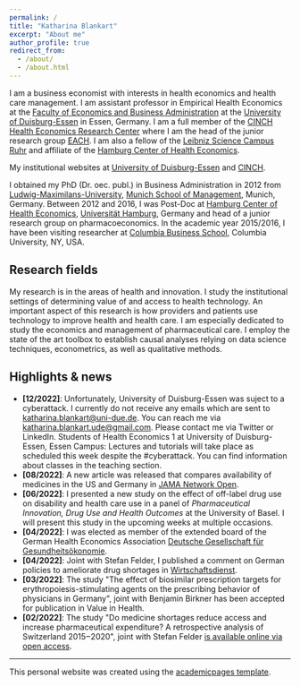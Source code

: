 ```yaml
---
permalink: /
title: "Katharina Blankart"
excerpt: "About me"
author_profile: true
redirect_from: 
  - /about/
  - /about.html
---
```




I am a business economist with interests in health economics and health care management. I am assistant professor in Empirical Health Economics at the [Faculty of Economics and Business Administration](https://www.wiwi.uni-due.de/en/homepage/) at the [University of Duisburg-Essen](https://www.uni-due.de/) in Essen, Germany. I am a full member of the [CINCH Health Economics Research Center](https://cinch.uni-due.de/) where I am the head of the junior research group [EACH](https://cinch.uni-due.de/research/junior-research-groups/each-empirical-analysis-of-competition-in-health-care-markets/). I am also a fellow of the [Leibniz Science Campus Ruhr](https://lscr.rwi-essen.de/en/) and affiliate of the [Hamburg Center of Health Economics](https://www.hche.uni-hamburg.de/ueberuns/personen/affiliates.html).

My institutional websites at [University of Duisburg-Essen](https://www.hcm.wiwi.uni-due.de/en/team/katharina-blankart/) and [CINCH](https://cinch.uni-due.de/team/full-members/jun-prof-dr-katharina-blankart-mbr/).

I obtained my PhD (Dr. oec. publ.) in Business Administration in 2012 from [Ludwig-Maximilans-University](https://www.en.uni-muenchen.de/index.html), [Munich School of Management](https://www.en.bwl.uni-muenchen.de/index.html), Munich, Germany. Between 2012 and 2016, I was Post-Doc at [Hamburg Center of Health Economics](https://lscr.rwi-essen.de/en/), [Universität Hamburg](https://www.uni-hamburg.de/en.html), Germany and head of a junior research group on pharmacoeconomics. In the academic year 2015/2016, I have been visiting researcher at [Columbia Business School](https://home.gsb.columbia.edu/), Columbia University, NY, USA.



Research fields
-------

My research is in the areas of health and innovation. I study the institutional settings of determining value of and access to health technology. An important aspect of this research is how providers and patients use technology to improve health and health care. I am especially dedicated to study the economics and management of pharmaceutical care. I employ the state of the art toolbox to establish causal analyses relying on data science techniques, econometrics, as well as qualitative methods.

Highlights & news
-------
- **[12/2022]**: Unfortunately, University of Duisburg-Essen was suject to a cyberattack. I currently do not receive any emails which are sent to katharina.blankart@uni-due.de. You can reach me via katharina.blankart.ude@gmail.com. Please contact me via Twitter or LinkedIn. Students of Health Economics 1 at University of Duisburg-Essen, Essen Campus: Lectures and tutorials will take place as scheduled this week despite the #cyberattack. You can find information about classes in the teaching section.
- **[08/2022]**: A new article was released that compares availability of medicines in the US and Germany in [JAMA Network Open](https://jamanetwork.com/journals/jamanetworkopen/fullarticle/2795755).
- **[06/2022]**: I presented a new study on the effect of off-label drug use on disability and health care use in a panel of *Pharmaceutical Innovation, Drug Use and Health Outcomes* at the University of Basel. I will present this study in the upcoming weeks at multiple occasions.
- **[04/2022]**: I was elected as member of the extended board of the German Health Economics Association [Deutsche Gesellschaft für Gesundheitsökonomie](https://www.dggoe.de/).
- **[04/2022]**: Joint with Stefan Felder, I published a comment on German policies to ameliorate drug shortages in [Wirtschaftsdienst](https://www.wirtschaftsdienst.eu/inhalt/jahr/2022/heft/4/beitrag/placebo-bei-engpassbekaempfung.html).
- **[03/2022]**: The study "The effect of biosimilar prescription targets for erythropoiesis-stimulating agents on the prescribing behavior of physicians in Germany", joint with Benjamin Birkner has been accepted for publication in Value in Health.
- **[02/2022]**: The study "Do medicine shortages reduce access and increase pharmaceutical expenditure? A retrospective analysis of Switzerland 2015‒2020", joint with Stefan Felder [is available online via open access](https://www.sciencedirect.com/science/article/pii/S1098301522000535).




- - - 
This personal website was created using the [academicpages template](https://github.com/academicpages/academicpages.github.io).
